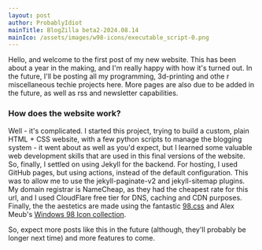 ```yaml
---
layout: post
author: ProbablyIdiot
mainTitle: BlogZilla beta2-2024.08.14
mainIco: /assets/images/w98-icons/executable_script-0.png
---
```


Hello, and welcome to the first post of my new website. This has been about a year in the making, and I'm really happy with how it's turned out. In the future, I'll be posting all my programming, 3d-printing and othe r miscellaneous techie projects here. More pages are also due to be added in the future, as well as rss and newsletter capabilities.

### How does the website work?

Well - it's complicated. I started this project, trying to build a custom, plain HTML + CSS website, with a few python scripts to manage the blogging system - it went about as well as you'd expect, but I learned some valuable web development skills that are used in this final versions of the website. So, finally, I settled on using Jekyll for the backend. For hosting, I used GitHub pages, but using actions, instead of the default configuration. This was to allow me to use the jekyll-paginate-v2 and jekyll-sitemap plugins. My domain registrar is NameCheap, as they had the cheapest rate for this url, and I used CloudFlare free tier for DNS, caching and CDN purposes. Finally, the the aestetics are made using the fantastic [98.css](https://jdan.github.io/98.css/) and Alex Meub's [Windows 98 Icon collection](https://win98icons.alexmeub.com/).



So, expect more posts like this in the future (although, they'll probably be longer next time) and more features to come.